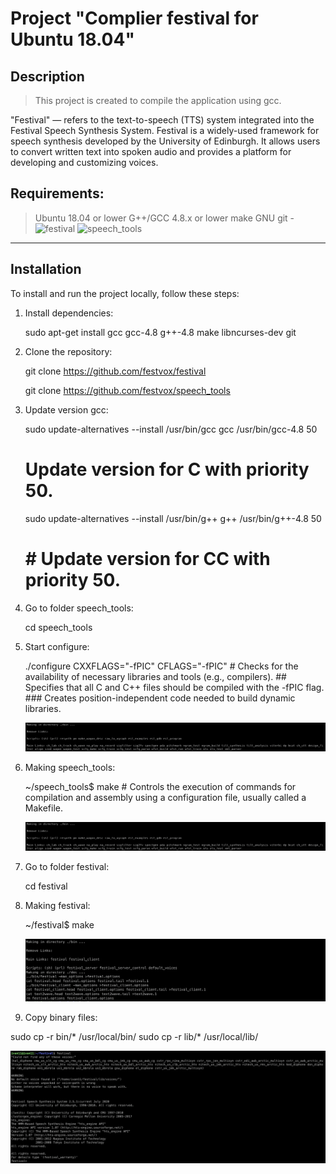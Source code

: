 # Project "Complier festival for Ubuntu 18.04"


## Description
> This project is created to compile the application using gcc.

"Festival" — refers to the text-to-speech (TTS) system integrated into the Festival Speech Synthesis System. Festival is a widely-used framework for speech synthesis developed by the University of Edinburgh. It allows users to convert written text into spoken audio and provides a platform for developing and customizing voices.


Requirements:
-------------------------

> Ubuntu 18.04 or lower
> G++/GCC 4.8.x or lower
> make GNU
> git - ![festival](https://github.com/festvox/festival) 
        ![speech_tools](https://github.com/festvox/speech_tools)

-------------------------


## Installation 

To install and run the project locally, follow these steps:

1. Install dependencies:

   sudo apt-get install gcc gcc-4.8 g++-4.8 make libncurses-dev git

2. Clone the repository:
   
   git clone https://github.com/festvox/festival
   
   git clone https://github.com/festvox/speech_tools
   
4. Update version gcc:

   sudo update-alternatives --install /usr/bin/gcc gcc /usr/bin/gcc-4.8 50
    # Update version for C with priority 50.
   
   sudo update-alternatives --install /usr/bin/g++ g++ /usr/bin/g++-4.8 50
   # # Update version for CC with priority 50.

5. Go to folder speech_tools:

   cd speech_tools

6. Start configure:

   ./configure CXXFLAGS="-fPIC" CFLAGS="-fPIC"      # Checks for the availability of necessary libraries and tools (e.g., compilers).       ## Specifies that all C and C++ files should be compiled with the -fPIC flag.        ### Creates position-independent code needed to build dynamic libraries.

   ![Succesful configure](https://github.com/ivan19911502/pet_project/blob/festival/png/making%20speech%20tools.png)

7. Making speech_tools:

   ~/speech_tools$ make    # Controls the execution of commands for compilation and assembly using a configuration file, usually called a Makefile.

   ![Succesful make](https://github.com/ivan19911502/pet_project/blob/festival/png/making%20speech%20tools.png)

8. Go to folder festival:

   cd festival

9. Making festival:

   ~/festival$ make

   ![Succesful make](https://github.com/ivan19911502/pet_project/blob/festival/png/making%20festival.png)

10. Copy binary files:

   sudo cp -r bin/* /usr/local/bin/
   sudo cp -r lib/* /usr/local/lib/

   ![Finish](https://github.com/ivan19911502/pet_project/blob/festival/png/finish.png)


